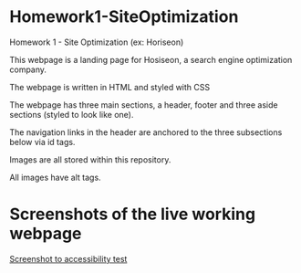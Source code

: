 # Homework1-SiteOptimization
Homework 1 - Site Optimization (ex: Horiseon)

This webpage is a landing page for Hosiseon, a search engine optimization company. 

The webpage is written in HTML and styled with CSS

The webpage has three main sections, a header, footer and three aside sections (styled to look like one).

The navigation links in the header are anchored to the three subsections below via id tags. 

Images are all stored within this repository. 

All images have alt tags. 

# Screenshots of the live working webpage

[Screenshot to accessibility test](\Homework1-SiteOptimization\WebpageScreenshotBottom.PNG) 




